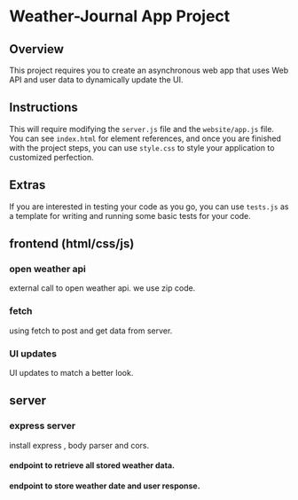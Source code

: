 # Weather-Journal App Project

## Overview
This project requires you to create an asynchronous web app that uses Web API and user data to dynamically update the UI. 

## Instructions
This will require modifying the `server.js` file and the `website/app.js` file. You can see `index.html` for element references, and once you are finished with the project steps, you can use `style.css` to style your application to customized perfection.

## Extras
If you are interested in testing your code as you go, you can use `tests.js` as a template for writing and running some basic tests for your code.

## frontend (html/css/js)

### open weather api 
external call to open weather api.
we use zip code. 

### fetch
using fetch to post and get data from server.

### UI updates
 UI updates to match a better look.


## server 
### express server 
install express , body parser and cors.

#### endpoint to retrieve all stored weather data.




#### endpoint to store weather date and user response.
